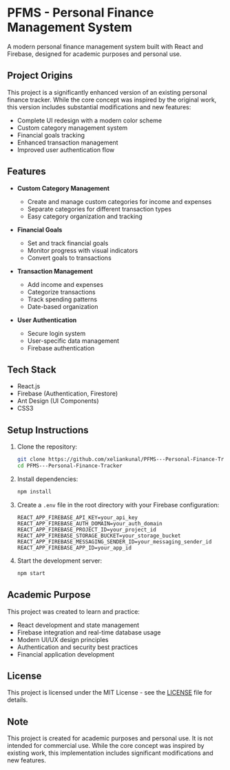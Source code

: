 # PFMS - Personal Finance Management System

A modern personal finance management system built with React and Firebase, designed for academic purposes and personal use.

## Project Origins

This project is a significantly enhanced version of an existing personal finance tracker. While the core concept was inspired by the original work, this version includes substantial modifications and new features:

- Complete UI redesign with a modern color scheme
- Custom category management system
- Financial goals tracking
- Enhanced transaction management
- Improved user authentication flow

## Features

- **Custom Category Management**
  - Create and manage custom categories for income and expenses
  - Separate categories for different transaction types
  - Easy category organization and tracking

- **Financial Goals**
  - Set and track financial goals
  - Monitor progress with visual indicators
  - Convert goals to transactions

- **Transaction Management**
  - Add income and expenses
  - Categorize transactions
  - Track spending patterns
  - Date-based organization

- **User Authentication**
  - Secure login system
  - User-specific data management
  - Firebase authentication

## Tech Stack

- React.js
- Firebase (Authentication, Firestore)
- Ant Design (UI Components)
- CSS3

## Setup Instructions

1. Clone the repository:
   ```bash
   git clone https://github.com/xeliankunal/PFMS---Personal-Finance-Tracker.git
   cd PFMS---Personal-Finance-Tracker
   ```

2. Install dependencies:
   ```bash
   npm install
   ```

3. Create a `.env` file in the root directory with your Firebase configuration:
   ```
   REACT_APP_FIREBASE_API_KEY=your_api_key
   REACT_APP_FIREBASE_AUTH_DOMAIN=your_auth_domain
   REACT_APP_FIREBASE_PROJECT_ID=your_project_id
   REACT_APP_FIREBASE_STORAGE_BUCKET=your_storage_bucket
   REACT_APP_FIREBASE_MESSAGING_SENDER_ID=your_messaging_sender_id
   REACT_APP_FIREBASE_APP_ID=your_app_id
   ```

4. Start the development server:
   ```bash
   npm start
   ```

## Academic Purpose

This project was created to learn and practice:
- React development and state management
- Firebase integration and real-time database usage
- Modern UI/UX design principles
- Authentication and security best practices
- Financial application development

## License

This project is licensed under the MIT License - see the [LICENSE](LICENSE) file for details.

## Note

This project is created for academic purposes and personal use. It is not intended for commercial use. While the core concept was inspired by existing work, this implementation includes significant modifications and new features.
